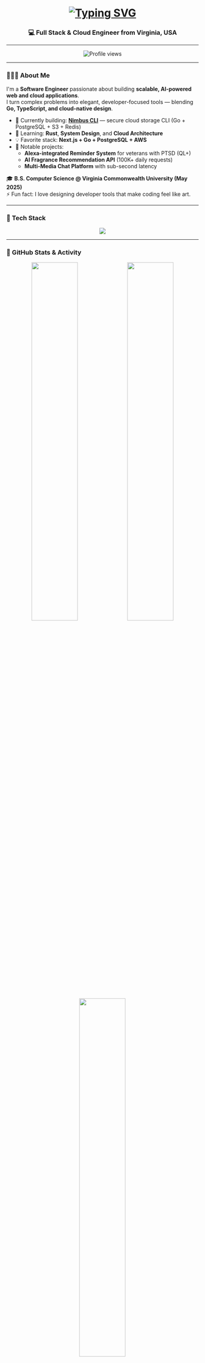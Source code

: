 <!-- Animated Header -->
<h1 align="center">
  <a href="https://git.io/typing-svg">
    <img src="https://readme-typing-svg.herokuapp.com?font=Fira+Code&size=30&pause=1000&color=3CB0FF&center=true&vCenter=true&width=600&lines=Hey+there!+👋;I'm+Lavale+Butterfield;Full+Stack+Engineer+%7C+Cloud+%26+AI+Developer;Always+Building%2C+Always+Learning+🚀" alt="Typing SVG" />
  </a>
</h1>

<h3 align="center">💻 Full Stack & Cloud Engineer from Virginia, USA</h3>

---

<p align="center">
  <img src="https://komarev.com/ghpvc/?username=lavale1012&label=Profile%20Views&color=3CB0FF&style=flat" alt="Profile views" />
</p>

---

### 👨🏽‍💻 About Me
I'm a **Software Engineer** passionate about building **scalable, AI-powered web and cloud applications**.  
I turn complex problems into elegant, developer-focused tools — blending **Go, TypeScript, and cloud-native design**.

- 🔭 Currently building: [**Nimbus CLI**](https://github.com/Lavale1012/nimbus) — secure cloud storage CLI (Go + PostgreSQL + S3 + Redis)  
- 🧠 Learning: **Rust**, **System Design**, and **Cloud Architecture**  
- 💡 Favorite stack: **Next.js + Go + PostgreSQL + AWS**  
- 🧩 Notable projects:
  - **Alexa-integrated Reminder System** for veterans with PTSD (QL+)  
  - **AI Fragrance Recommendation API** (100K+ daily requests)  
  - **Multi-Media Chat Platform** with sub-second latency  

🎓 **B.S. Computer Science @ Virginia Commonwealth University (May 2025)**  
⚡ Fun fact: I love designing developer tools that make coding feel like art.  

---

### 🧰 Tech Stack

<p align="center">
  <img src="https://skillicons.dev/icons?i=go,ts,js,react,nextjs,nodejs,express,aws,docker,postgres,mongodb,redis,python,flask,graphql,tailwind,linux,git" />
</p>

---

### 🚀 GitHub Stats & Activity

<p align="center">
  <img width="49%" src="https://github-readme-stats.vercel.app/api?username=lavale1012&show_icons=true&theme=tokyonight&hide_border=true" />
  <img width="49%" src="https://github-readme-streak-stats.herokuapp.com/?user=lavale1012&theme=tokyonight&hide_border=true" />
</p>

<p align="center">
  <img width="49%" src="https://github-readme-stats.vercel.app/api/top-langs/?username=lavale1012&layout=compact&theme=tokyonight&hide_border=true" />
</p>

---

### 🏆 Achievements
<p align="center">
  <img src="https://github-profile-trophy.vercel.app/?username=lavale1012&theme=onedark&margin-w=10&row=1&no-frame=true" alt="GitHub Trophies" />
</p>

---

### 🤝 Connect With Me
<p align="center">
  <a href="https://linkedin.com/in/lavale-butterfield"><img src="https://img.shields.io/badge/LinkedIn-0A66C2?style=for-the-badge&logo=linkedin&logoColor=white"/></a>
  <a href="mailto:Lavale889@gmail.com"><img src="https://img.shields.io/badge/Email-D14836?style=for-the-badge&logo=gmail&logoColor=white"/></a>
  <a href="https://github.com/Lavale1012"><img src="https://img.shields.io/badge/GitHub-171515?style=for-the-badge&logo=github&logoColor=white"/></a>
</p>

---

<p align="center">
  <i>“Code with clarity. Design with empathy. Deploy with confidence.”</i>  
</p>

<p align="center">
  <img src="https://raw.githubusercontent.com/andreasbm/readme/master/assets/lines/rainbow.png" width="100%" />
</p>
